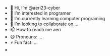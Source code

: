 - 👋 Hi, I’m @aeri23-cyber
- 👀 I’m interested in programer
- 🌱 I’m currently learning computer programing
- 💞️ I’m looking to collaborate on ...
- 📫 How to reach me aeri
- 😄 Pronouns: ...
- ⚡ Fun fact: ...
- 

<!---m
aeri23-cyber/aeri23-cyber is a ✨ special ✨ repository because its `README.md` (this file) appears on your GitHub profile.
You can click the Preview link to take a look at your changes.
--->
